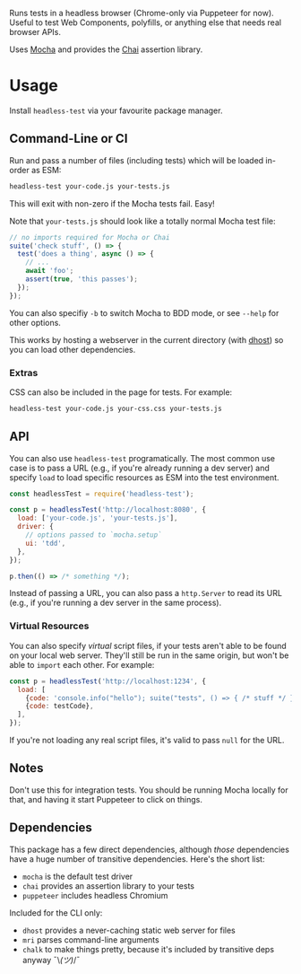 Runs tests in a headless browser (Chrome-only via Puppeteer for now).
Useful to test Web Components, polyfills, or anything else that needs real browser APIs.

Uses [Mocha](https://npmjs.com/package/mocha) and provides the [Chai](https://npmjs.com/package/chai) assertion library.

# Usage

Install `headless-test` via your favourite package manager.

## Command-Line or CI

Run and pass a number of files (including tests) which will be loaded in-order as ESM:

```bash
headless-test your-code.js your-tests.js
```

This will exit with non-zero if the Mocha tests fail.
Easy!

Note that `your-tests.js` should look like a totally normal Mocha test file:

```js
// no imports required for Mocha or Chai
suite('check stuff', () => {
  test('does a thing', async () => {
    // ...
    await 'foo';
    assert(true, 'this passes');
  });
});
```

You can also specifiy `-b` to switch Mocha to BDD mode, or see `--help` for other options.

This works by hosting a webserver in the current directory (with [dhost](https://npmjs.com/package/dhost)) so you can load other dependencies.

### Extras

CSS can also be included in the page for tests.
For example:

```bash
headless-test your-code.js your-css.css your-tests.js
```

## API

You can also use `headless-test` programatically.
The most common use case is to pass a URL (e.g., if you're already running a dev server) and specify `load` to load specific resources as ESM into the test environment.

```js
const headlessTest = require('headless-test');

const p = headlessTest('http://localhost:8080', {
  load: ['your-code.js', 'your-tests.js'],
  driver: {
    // options passed to `mocha.setup`
    ui: 'tdd',
  },
});

p.then(() => /* something */);
```

Instead of passing a URL, you can also pass a `http.Server` to read its URL (e.g., if you're running a dev server in the same process).

### Virtual Resources

You can also specify _virtual_ script files, if your tests aren't able to be found on your local web server.
They'll still be run in the same origin, but won't be able to `import` each other.
For example:

```js
const p = headlessTest('http://localhost:1234', {
  load: [
    {code: 'console.info("hello"); suite("tests", () => { /* stuff */ });'},
    {code: testCode},
  ],
});
```

If you're not loading any real script files, it's valid to pass `null` for the URL.

## Notes

Don't use this for integration tests.
You should be running Mocha locally for that, and having it start Puppeteer to click on things.

## Dependencies

This package has a few direct dependencies, although _those_ dependencies have a huge number of transitive dependencies.
Here's the short list:

* `mocha` is the default test driver
* `chai` provides an assertion library to your tests
* `puppeteer` includes headless Chromium

Included for the CLI only:

* `dhost` provides a never-caching static web server for files
* `mri` parses command-line arguments
* `chalk` to make things pretty, because it's included by transitive deps anyway ¯‍\‍_‍(‍ツ‍)‍_‍/‍¯
